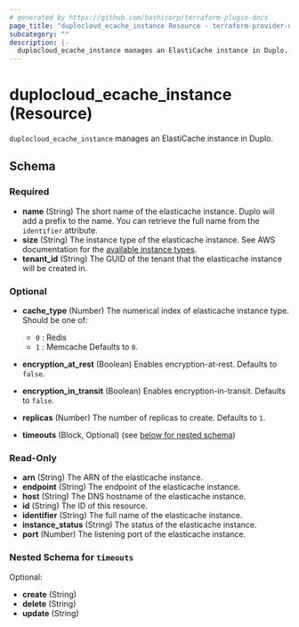 ```yaml
---
# generated by https://github.com/hashicorp/terraform-plugin-docs
page_title: "duplocloud_ecache_instance Resource - terraform-provider-duplocloud"
subcategory: ""
description: |-
  duplocloud_ecache_instance manages an ElastiCache instance in Duplo.
---
```


# duplocloud_ecache_instance (Resource)

`duplocloud_ecache_instance` manages an ElastiCache instance in Duplo.



<!-- schema generated by tfplugindocs -->
## Schema

### Required

- **name** (String) The short name of the elasticache instance.  Duplo will add a prefix to the name.  You can retrieve the full name from the `identifier` attribute.
- **size** (String) The instance type of the elasticache instance.
See AWS documentation for the [available instance types](https://docs.aws.amazon.com/AmazonElastiCache/latest/red-ug/CacheNodes.SupportedTypes.html).
- **tenant_id** (String) The GUID of the tenant that the elasticache instance will be created in.

### Optional

- **cache_type** (Number) The numerical index of elasticache instance type.
Should be one of:

   - `0` : Redis
   - `1` : Memcache
 Defaults to `0`.
- **encryption_at_rest** (Boolean) Enables encryption-at-rest. Defaults to `false`.
- **encryption_in_transit** (Boolean) Enables encryption-in-transit. Defaults to `false`.
- **replicas** (Number) The number of replicas to create. Defaults to `1`.
- **timeouts** (Block, Optional) (see [below for nested schema](#nestedblock--timeouts))

### Read-Only

- **arn** (String) The ARN of the elasticache instance.
- **endpoint** (String) The endpoint of the elasticache instance.
- **host** (String) The DNS hostname of the elasticache instance.
- **id** (String) The ID of this resource.
- **identifier** (String) The full name of the elasticache instance.
- **instance_status** (String) The status of the elasticache instance.
- **port** (Number) The listening port of the elasticache instance.

<a id="nestedblock--timeouts"></a>
### Nested Schema for `timeouts`

Optional:

- **create** (String)
- **delete** (String)
- **update** (String)


